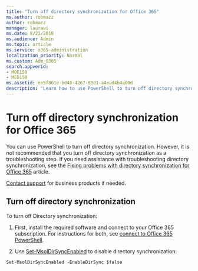 ```yaml
---
title: "Turn off directory synchronization for Office 365"
ms.author: robmazz
author: robmazz
manager: laurawi
ms.date: 8/21/2018
ms.audience: Admin
ms.topic: article
ms.service: o365-administration
localization_priority: Normal
ms.custom: Adm_O365
search.appverid:
- MOE150
- MED150
ms.assetid: ee5f861e-bd48-4267-83d1-a4ead4b4a00d
description: "Learn how to use PowerShell to turn off directory synchronization for Office 365"
---
```


# Turn off directory synchronization for Office 365
You can use PowerShell to turn off directory synchronization. However, it is not recommended that you turn off directory synchronization as a troubleshooting step. If you need assistance with troubleshooting directory synchronization, see the [Fixing problems with directory synchronization for Office 365](fix-problems-with-directory-synchronization.md) article. 
  
[Contact support](https://support.office.com/article/32a17ca7-6fa0-4870-8a8d-e25ba4ccfd4b) for business products if needed.
  
## Turn off directory synchronization  
To turn off Directory synchronization:
  
1. First, install the required software and connect to your Office 365 subscription. For instructions for both, see [connect to Office 365 PowerShell](https://go.microsoft.com/fwlink/p/?LinkId=821938).
    
2. Use [Set-MsolDirSyncEnabled](https://go.microsoft.com/fwlink/p/?LinkId=821939) to disable directory synchronization: 
    
  ```
  Set-MsolDirSyncEnabled -EnableDirSync $false
  ```